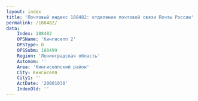```yaml
---
layout: index
title: 'Почтовый индекс 188482: отделение почтовой связи Почты России'
permalink: /188482/
data:
    Index: 188482
    OPSName: 'Кингисепп 2'
    OPSType: О
    OPSSubm: 188499
    Region: 'Ленинградская область'
    Autonom: ''
    Area: 'Кингисеппский район'
    City: Кингисепп
    City1: ''
    ActDate: '20001030'
    IndexOld: ''
---
```


